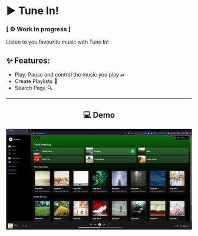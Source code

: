 # ▶ Tune In!
### [ ⚙ Work in progress ]
Listen to you favourite music with Tune In!

## ✨ Features:
* Play, Pause and control the music you play ⏯
* Create Playlists 💞
* Search Page 🔍
---
<h2 align=center>💻 Demo</h2>
<p align="center">
  <img src="./public/images/demo.png" alt="Demo" width="600">
</p>
